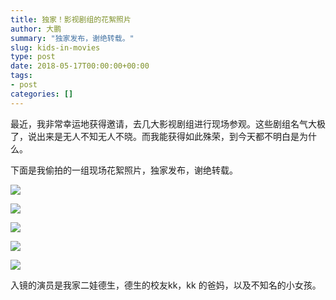 ```yaml
---
title: 独家！影视剧组的花絮照片
author: 大鹏
summary: "独家发布，谢绝转载。"
slug: kids-in-movies
type: post
date: 2018-05-17T00:00:00+00:00
tags:
- post
categories: []
---
```


最近，我非常幸运地获得邀请，去几大影视剧组进行现场参观。这些剧组名气大极了，说出来是无人不知无人不晓。而我能获得如此殊荣，到今天都不明白是为什么。

下面是我偷拍的一组现场花絮照片，独家发布，谢绝转载。

![](https://github.com/pzhaonet/keller/raw/master/figdapeng/i2018-05-17_1.jpg)

![](https://github.com/pzhaonet/keller/raw/master/figdapeng/i2018-05-17_2.jpg)

![](https://github.com/pzhaonet/keller/raw/master/figdapeng/i2018-05-17_3.jpg)

![](https://github.com/pzhaonet/keller/raw/master/figdapeng/i2018-05-17_4.jpg)

![](https://github.com/pzhaonet/keller/raw/master/figdapeng/i2018-05-17_5.jpg)

入镜的演员是我家二娃德生，德生的校友kk，kk 的爸妈，以及不知名的小女孩。